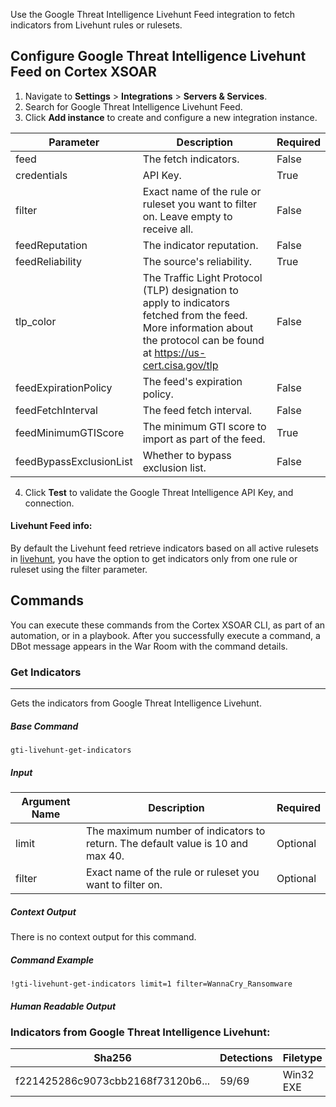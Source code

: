 Use the Google Threat Intelligence Livehunt Feed integration to fetch indicators from Livehunt rules or rulesets.

## Configure Google Threat Intelligence Livehunt Feed on Cortex XSOAR

1. Navigate to **Settings** > **Integrations** > **Servers & Services**.
2. Search for Google Threat Intelligence Livehunt Feed.
3. Click **Add instance** to create and configure a new integration instance.

| **Parameter** | **Description** | **Required** |
| --- | --- | --- |
| feed | The fetch indicators. | False |
| credentials | API Key. | True |
| filter | Exact name of the rule or ruleset you want to filter on. Leave empty to receive all. | False |
| feedReputation | The indicator reputation. | False |
| feedReliability | The source's reliability. | True |
| tlp_color | The Traffic Light Protocol (TLP) designation to apply to indicators fetched from the feed. More information about the protocol can be found at https://us-cert.cisa.gov/tlp | False |
| feedExpirationPolicy | The feed's expiration policy. | False |
| feedFetchInterval | The feed fetch interval. | False |
| feedMinimumGTIScore | The minimum GTI score to import as part of the feed. | True |
| feedBypassExclusionList | Whether to bypass exclusion list. | False |

4. Click **Test** to validate the Google Threat Intelligence API Key, and connection.

#### Livehunt Feed info:
By default the Livehunt feed retrieve indicators based on all active rulesets in [livehunt](https://www.virustotal.com/gui/hunting/notifications), you have the option to get indicators only from one rule or ruleset using the filter parameter.


## Commands
You can execute these commands from the Cortex XSOAR CLI, as part of an automation, or in a playbook.
After you successfully execute a command, a DBot message appears in the War Room with the command details.

### Get Indicators
***
Gets the indicators from Google Threat Intelligence Livehunt.

##### Base Command

`gti-livehunt-get-indicators`
##### Input

| **Argument Name** | **Description** | **Required** |
| --- | --- | --- |
| limit | The maximum number of indicators to return. The default value is 10 and max 40. | Optional |
| filter | Exact name of the rule or ruleset you want to filter on. | Optional |


##### Context Output

There is no context output for this command.

##### Command Example
```!gti-livehunt-get-indicators limit=1 filter=WannaCry_Ransomware```


##### Human Readable Output
### Indicators from Google Threat Intelligence Livehunt:
| Sha256 | Detections |Filetype | Rulesetname | Rulename |
|---|---|---|---|---|
f221425286c9073cbb2168f73120b6...|59/69|Win32 EXE|Wannacry Ransomware|WannaCry_Ransomware_Gen|
